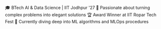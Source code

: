 🎓 BTech AI & Data Science | IIT Jodhpur '27
🔬 Passionate about turning complex problems into elegant solutions
🏆 Award Winner at  IIT Ropar Tech Fest
🌱 Currently diving deep into ML algorithms and MLOps procedures
<!---
AaravDB/AaravDB is a ✨ special ✨ repository because its `README.md` (this file) appears on your GitHub profile.
You can click the Preview link to take a look at your changes.
--->
